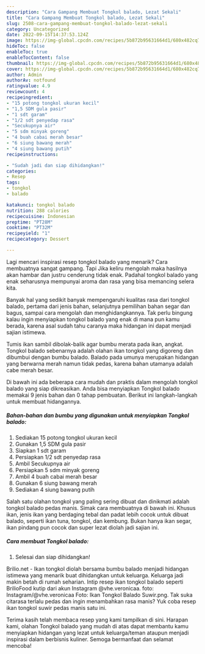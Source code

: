 ```yaml
---
description: "Cara Gampang Membuat Tongkol balado, Lezat Sekali"
title: "Cara Gampang Membuat Tongkol balado, Lezat Sekali"
slug: 2508-cara-gampang-membuat-tongkol-balado-lezat-sekali
category: Uncategorized
date: 2022-09-15T14:37:53.124Z
image: https://img-global.cpcdn.com/recipes/5b872b95631664d1/680x482cq70/tongkol-balado-foto-resep-utama.jpg
hideToc: false
enableToc: true
enableTocContent: false
thumbnail: https://img-global.cpcdn.com/recipes/5b872b95631664d1/680x482cq70/tongkol-balado-foto-resep-utama.jpg
cover: https://img-global.cpcdn.com/recipes/5b872b95631664d1/680x482cq70/tongkol-balado-foto-resep-utama.jpg
author: Admin
authorAv: notfound
ratingvalue: 4.9
reviewcount: 4
recipeingredient:
- "15 potong tongkol ukuran kecil"
- "1,5 SDM gula pasir"
- "1 sdt garam"
- "1/2 sdt penyedap rasa"
- "Secukupnya air"
- "5 sdm minyak goreng"
- "4 buah cabai merah besar"
- "6 siung bawang merah"
- "4 siung bawang putih"
recipeinstructions:

- "Sudah jadi dan siap dihidangkan!"
categories:
- Resep
tags:
- tongkol
- balado

katakunci: tongkol balado 
nutrition: 288 calories
recipecuisine: Indonesian
preptime: "PT28M"
cooktime: "PT32M"
recipeyield: "1"
recipecategory: Dessert

---
```



Lagi mencari inspirasi resep tongkol balado yang menarik? Cara membuatnya sangat gampang. Tapi Jika keliru mengolah maka hasilnya akan hambar dan justru cenderung tidak enak. Padahal tongkol balado yang enak seharusnya mempunyai aroma dan rasa yang bisa memancing selera kita.


Banyak hal yang sedikit banyak mempengaruhi kualitas rasa dari tongkol balado, pertama dari jenis bahan, selanjutnya pemilihan bahan segar dan bagus, sampai cara mengolah dan menghidangkannya. Tak perlu bingung kalau ingin menyiapkan tongkol balado yang enak di mana pun kamu berada, karena asal sudah tahu caranya maka hidangan ini dapat menjadi sajian istimewa.

Tumis ikan sambil dibolak-balik agar bumbu merata pada ikan, angkat. Tongkol balado sebenarnya adalah olahan ikan tongkol yang digoreng dan dibumbui dengan bumbu balado. Balado pada umunya merupakan hidangan yang berwarna merah namun tidak pedas, karena bahan utamanya adalah cabe merah besar.


Di bawah ini ada beberapa cara mudah dan praktis dalam mengolah tongkol balado yang siap dikreasikan. Anda bisa menyiapkan Tongkol balado memakai 9 jenis bahan dan 0 tahap pembuatan. Berikut ini langkah-langkah untuk membuat hidangannya.

<!--inarticleads1-->

##### Bahan-bahan dan bumbu yang digunakan untuk menyiapkan Tongkol balado:

1. Sediakan 15 potong tongkol ukuran kecil
1. Gunakan 1,5 SDM gula pasir
1. Siapkan 1 sdt garam
1. Persiapkan 1/2 sdt penyedap rasa
1. Ambil Secukupnya air
1. Persiapkan 5 sdm minyak goreng
1. Ambil 4 buah cabai merah besar
1. Gunakan 6 siung bawang merah
1. Sediakan 4 siung bawang putih


Salah satu olahan tongkol yang paling sering dibuat dan dinikmati adalah tongkol balado pedas manis. Simak cara membuatnya di bawah ini. Khusus ikan, jenis ikan yang berdaging tebal dan padat lebih cocok untuk dibuat balado, seperti ikan tuna, tongkol, dan kembung. Bukan hanya ikan segar, ikan pindang pun cocok dan super lezat diolah jadi sajian ini. 

<!--inarticleads2-->

##### Cara membuat Tongkol balado:


1. Selesai dan siap dihidangkan!

Brilio.net - Ikan tongkol diolah bersama bumbu balado menjadi hidangan istimewa yang menarik buat dihidangkan untuk keluarga. Keluarga jadi makin betah di rumah seharian. Intip resep ikan tongkol balado seperti BrilioFood kutip dari akun Instagram @vhe.veronicaa. foto: Instagram/@vhe.veronicaa Foto: Ikan Tongkol Balado Suwir.png. Tak suka citarasa terlalu pedas dan ingin menambahkan rasa manis? Yuk coba resep ikan tongkol suwir pedas manis satu ini. 

Terima kasih telah membaca resep yang kami tampilkan di sini. Harapan kami, olahan Tongkol balado yang mudah di atas dapat membantu kamu menyiapkan hidangan yang lezat untuk keluarga/teman ataupun menjadi inspirasi dalam berbisnis kuliner. Semoga bermanfaat dan selamat mencoba!
